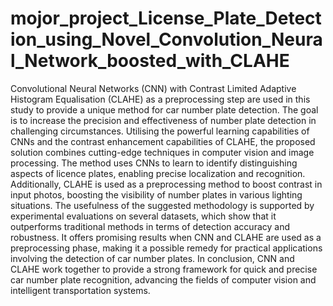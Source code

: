 # mojor_project_License_Plate_Detection_using_Novel_Convolution_Neural_Network_boosted_with_CLAHE
Convolutional Neural Networks (CNN) with Contrast Limited Adaptive Histogram Equalisation (CLAHE) as a preprocessing step are used in this study to provide a unique method for car number plate detection. The goal is to increase the precision and effectiveness of number plate detection in challenging circumstances. Utilising the powerful learning
capabilities of CNNs and the contrast enhancement capabilities of CLAHE, the proposed solution combines cutting-edge techniques in computer vision and image processing. The method uses CNNs to learn to identify distinguishing aspects of licence plates, enabling precise localization and recognition. Additionally, CLAHE is used as a preprocessing
method to boost contrast in input photos, boosting the visibility of number plates in various lighting situations. The usefulness of the suggested methodology is supported by experimental evaluations on several datasets, which show that it outperforms traditional methods in terms of detection accuracy and robustness. It offers promising results
when CNN and CLAHE are used as a preprocessing phase, making it a possible remedy for practical applications involving the detection of car number plates. In conclusion, CNN and CLAHE work together to provide a strong framework for quick and precise car number plate recognition, advancing the fields of computer vision and intelligent 
transportation systems. 

